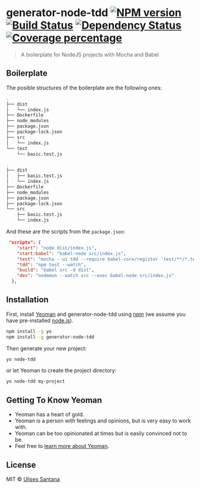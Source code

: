 # generator-node-tdd [![NPM version][npm-image]][npm-url] [![Build Status][travis-image]][travis-url] [![Dependency Status][daviddm-image]][daviddm-url] [![Coverage percentage][coveralls-image]][coveralls-url]
> A boilerplate for NodeJS projects with Mocha and Babel 

## Boilerplate

The posible structures of the boilerplate are the following ones:
```bash
.
├── dist
│   └── index.js
├── Dockerfile
├── node_modules
├── package.json
├── package-lock.json
├── src
│   └── index.js
└── test
    └── basic.test.js
```

```bash
.
├── dist
│   ├── basic.test.js
│   └── index.js
├── Dockerfile
├── node_modules
├── package.json
├── package-lock.json
└── src
    ├── basic.test.js
    └── index.js
```

And these are the scripts from the `package.json`:
```json
 "scripts": {
    "start": "node dist/index.js",
    "start:babel": "babel-node src/index.js",
    "test": "mocha --ui tdd --require babel-core/register 'test/**/*.test.js'",
    "tdd": "npm test --watch",
    "build": "babel src -d dist",
    "dev": "nodemon --watch src --exec babel-node src/index.js"
  },
```

## Installation

First, install [Yeoman](http://yeoman.io) and generator-node-tdd using [npm](https://www.npmjs.com/) (we assume you have pre-installed [node.js](https://nodejs.org/)).

```bash
npm install -g yo
npm install -g generator-node-tdd
```

Then generate your new project:

```bash
yo node-tdd
```

or let Yeoman to create the project directory:

```bash
yo node-tdd my-project
```

## Getting To Know Yeoman

 * Yeoman has a heart of gold.
 * Yeoman is a person with feelings and opinions, but is very easy to work with.
 * Yeoman can be too opinionated at times but is easily convinced not to be.
 * Feel free to [learn more about Yeoman](http://yeoman.io/).

## License

MIT © [Ulises Santana](https://ulisesantana.github.io)


[npm-image]: https://badge.fury.io/js/generator-node-tdd.svg
[npm-url]: https://npmjs.org/package/generator-node-tdd
[travis-image]: https://travis-ci.org/ulisesantana/generator-node-tdd.svg?branch=master
[travis-url]: https://travis-ci.org/ulisesantana/generator-node-tdd
[daviddm-image]: https://david-dm.org/ulisesantana/generator-node-tdd.svg?theme=shields.io
[daviddm-url]: https://david-dm.org/ulisesantana/generator-node-tdd
[coveralls-image]: https://coveralls.io/repos/ulisesantana/generator-node-tdd/badge.svg
[coveralls-url]: https://coveralls.io/r/ulisesantana/generator-node-tdd

